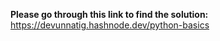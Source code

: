 **Please go through this link to find the solution:**
https://devunnatig.hashnode.dev/python-basics
